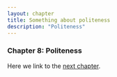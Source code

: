 ```yaml
---
layout: chapter
title: Something about politeness
description: "Politeness"
---
```


### Chapter 8: Politeness



Here we link to the [next chapter](09-overinformativeness.html).